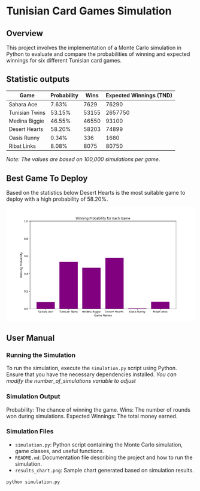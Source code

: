 # Tunisian Card Games Simulation

## Overview

This project involves the implementation of a Monte Carlo simulation in Python to evaluate and compare the probabilities of winning and expected winnings for six different Tunisian card games.

## Statistic outputs

| Game              | Probability | Wins   | Expected Winnings (TND)  |
| ----------------- | ----------- | ------ | ------------------------ |
| Sahara Ace        | 7.63%       | 7629   | 76290                    |
| Tunisian Twins    | 53.15%      | 53155  | 2657750                  |
| Medina Biggie     | 46.55%      | 46550  | 93100                    |
| Desert Hearts     | 58.20%      | 58203  | 74899                    |
| Oasis Runny       | 0.34%       | 336    | 1680                     |
| Ribat Links       | 8.08%       | 8075   | 80750                    |

*Note: The values are based on 100,000 simulations per game.*

## Best Game To Deploy
Based on the statistics below Desert Hearts is the most suitable game to deploy with a high probability of 58.20%.

![Simulation Results Chart](results_chart.png)

## User Manual

### Running the Simulation
To run the simulation, execute the `simulation.py` script using Python. Ensure that you have the necessary dependencies installed.
*You can modify the number_of_simulations variable to adjust*

### Simulation Output
Probability: The chance of winning the game.
Wins: The number of rounds won during simulations.
Expected Winnings: The total money earned.

### Simulation Files
- `simulation.py`: Python script containing the Monte Carlo simulation, game classes, and useful functions.
- `README.md`: Documentation file describing the project and how to run the simulation.
- `results_chart.png`: Sample chart generated based on simulation results.


```bash
python simulation.py
